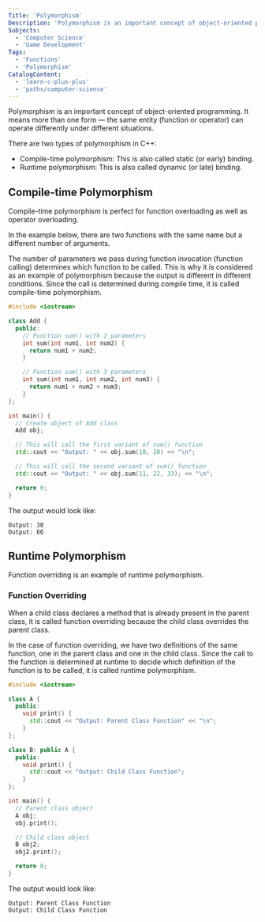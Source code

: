 ```yaml
---
Title: 'Polymorphism'
Description: 'Polymorphism is an important concept of object-oriented programming. It means more than one form — the same entity (function or operator) can behave differently in different scenarios.'
Subjects:
  - 'Computer Science'
  - 'Game Development'
Tags:
  - 'Functions'
  - 'Polymorphism'
CatalogContent:
  - 'learn-c-plus-plus'
  - 'paths/computer-science'
---
```


Polymorphism is an important concept of object-oriented programming. It means more than one form — the same entity (function or operator) can operate differently under different situations.

There are two types of polymorphism in C++:

- Compile-time polymorphism: This is also called static (or early) binding.
- Runtime polymorphism: This is also called dynamic (or late) binding.

## Compile-time Polymorphism

Compile-time polymorphism is perfect for function overloading as well as operator overloading.

In the example below, there are two functions with the same name but a different number of arguments.

The number of parameters we pass during function invocation (function calling) determines which function to be called. This is why it is considered as an example of polymorphism because the output is different in different conditions. Since the call is determined during compile time, it is called compile-time polymorphism.

```cpp
#include <iostream>

class Add {
  public:
    // Function sum() with 2 parameters
    int sum(int num1, int num2) {
      return num1 + num2;
    }

    // Function sum() with 3 parameters
    int sum(int num1, int num2, int num3) {
      return num1 + num2 + num3;
    }
};

int main() {
  // Create object of Add class
  Add obj;

  // This will call the first variant of sum() function
  std::cout << "Output: " << obj.sum(10, 20) << "\n";

  // This will call the second variant of sum() function
  std::cout << "Output: " << obj.sum(11, 22, 33); << "\n";

  return 0;
}
```

The output would look like:

```shell
Output: 30
Output: 66
```

## Runtime Polymorphism

Function overriding is an example of runtime polymorphism.

### Function Overriding

When a child class declares a method that is already present in the parent class, it is called function overriding because the child class overrides the parent class.

In the case of function overriding, we have two definitions of the same function, one in the parent class and one in the child class. Since the call to the function is determined at runtime to decide which definition of the function is to be called, it is called runtime polymorphism.

```cpp
#include <iostream>

class A {
  public:
    void print() {
      std::cout << "Output: Parent Class Function" << "\n";
    }
};

class B: public A {
  public:
    void print() {
      std::cout << "Output: Child Class Function";
    }
};

int main() {
  // Parent class object
  A obj;
  obj.print();

  // Child class object
  B obj2;
  obj2.print();

  return 0;
}
```

The output would look like:

```shell
Output: Parent Class Function
Output: Child Class Function
```
